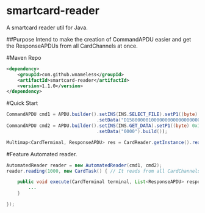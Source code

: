 smartcard-reader
=============
A smartcard reader util for Java.

##Purpose
Intend to make the creation of CommandAPDU easier and get the ResponseAPDUs from all CardChannels at once.

#Maven Repo
```xml
<dependency>
    <groupId>com.github.wnameless</groupId>
    <artifactId>smartcard-reader</artifactId>
    <version>1.1.0</version>
</dependency>
```

#Quick Start
```java
CommandAPDU cmd1 = APDU.builder().setINS(INS.SELECT_FILE).setP1((byte) 0x04)
                                 .setData("D1580000010000000000000000001100").build();
CommandAPDU cmd2 = APDU.builder().setINS(INS.GET_DATA).setP1((byte) 0x11)
                                 .setData("0000").build());

Multimap<CardTerminal, ResponseAPDU> res = CardReader.getInstance().read(cmd1, cmd2);
```

#Feature
Automated reader.
```java
AutomatedReader reader = new AutomatedReader(cmd1, cmd2);
reader.reading(1000, new CardTask() { // It reads from all CardChannels every second(1000ms)

    public void execute(CardTerminal terminal, List<ResponseAPDU> responses) {
        ...
    }

});
```
